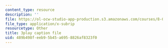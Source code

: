 ```yaml
---
content_type: resource
description: ''
file: https://ol-ocw-studio-app-production.s3.amazonaws.com/courses/8-04-quantum-physics-i-spring-2016/489b498feeb95b45a6958826af8323f0_EdXaUfRynx8.vtt
file_type: application/x-subrip
resourcetype: Other
title: 3play caption file
uid: 489b498f-eeb9-5b45-a695-8826af8323f0
---
```

